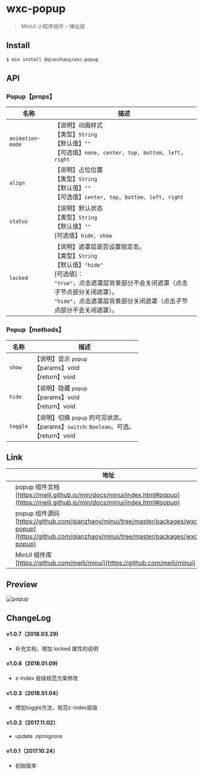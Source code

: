 # wxc-popup

> MinUI 小程序组件 - 弹出层

## Install

``` bash
$ min install @qianzhaoy/wxc-popup
```

## API

### Popup【props】

| 名称                  | 描述                         |
|----------------------|------------------------------|
|`animation-mode`           | 【说明】动画样式<br>【类型】`String`<br>【默认值】`""`<br>【可选值】`none, center, top, bottom, left, right`         |
|`align`           | 【说明】占位位置<br>【类型】`String`<br>【默认值】`""`<br>【可选值】`center, top, bottom, left, right`         |
|`status`           | 【说明】默认状态<br>【类型】`String`<br>【默认值】`""`<br>[可选值】`hide, show  `       |
|`locked`           | 【说明】遮罩层是否设置锁定态。<br>【类型】`String`<br>【默认值】`"hide"` <br>[可选值]：<br>`"true"`，点击遮罩层背景部分不会关闭遮罩（点击子节点部分关闭遮罩）。<br>`"hide"`，点击遮罩层背景部分关闭遮罩（点击子节点部分不会关闭遮罩）。<br>      |

### Popup【methods】

| 名称                  | 描述                         |
|----------------------|------------------------------|
|`show`         | 【说明】显示 `popup` <br>【params】void<br>【return】void        |
|`hide`			| 【说明】隐藏 `popup` <br>【params】void<br>【return】void		|
|`toggle`       | 【说明】切换 `popup` 的可见状态。<br>【params】`switch`: `Boolean`。可选。<br>【return】void|

## Link
||地址|
|--|---|
||popup 组件文档 <br> [https://meili.github.io/min/docs/minui/index.html#popup](https://meili.github.io/min/docs/minui/index.html#popup)<br>|
||popup 组件源码 <br> [https://github.com/qianzhaoy/minui/tree/master/packages/wxc-popup](https://github.com/qianzhaoy/minui/tree/master/packages/wxc-popup)<br>|
||MinUI 组件库 <br> [https://github.com/meili/minui](https://github.com/meili/minui) <br>|

## Preview
![popup](https://s10.mogucdn.com/mlcdn/c45406/171107_68e8eb623kc5gk73j8f6f99clfc4f_480x480.jpg_225x999.jpg)

##  ChangeLog
#### v1.0.7（2018.03.29)
- 补充文档，增加 locked 属性的说明

#### v1.0.6（2018.01.09)
- z-index 层级规范方案修改

#### v1.0.3（2018.01.04）

- 增加toggle方法，规范z-index层级

#### v1.0.2（2017.11.02）

- update .npmignore

#### v1.0.1（2017.10.24）

- 初始版本

